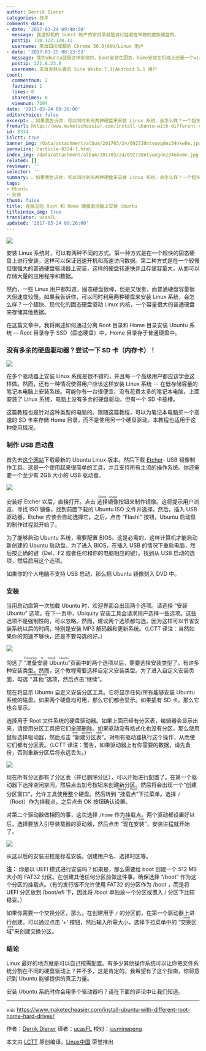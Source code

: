 ```yaml
---
author: Derrik Diener
categories: 技术
comments_data:
- date: '2017-03-24 09:40:50'
  message: 我虚拟机的 Guest 帐户的家目录就是自行挂载在单独的虚拟硬盘的。
  postip: 118.122.120.11
  username: 来自四川成都的 Chrome 56.0|GNU/Linux 用户
- date: '2017-03-25 08:13:53'
  message: 我的ubuntu就是这样安装的，boot安装在固态，hime安装在机械上还是一个win的双系统。
  postip: 221.8.23.8
  username: 来自吉林长春的 Sina Weibo 7.3|Android 5.1 用户
count:
  commentnum: 2
  favtimes: 1
  likes: 0
  sharetimes: 0
  viewnum: 7104
date: '2017-03-24 09:26:00'
editorchoice: false
excerpt: 。如果我告诉你，可以同时利用两种硬盘来安装 Linux 系统，会怎么样？一个超快、现代化的固态硬盘驱动 Linux 内核，一个容量很大的普通硬盘来存储其他数据。
fromurl: https://www.maketecheasier.com/install-ubuntu-with-different-root-home-hard-drives/
id: 8334
islctt: true
banner_img: /data/attachment/album/201703/24/092730ntvuegdez34nkw0e.jpg
permalink: /article-8334-1.html
index_img: /data/attachment/album/201703/24/092730ntvuegdez34nkw0e.jpg.thumb.jpg
related: []
reviewer: ''
selector: ''
summary: 。如果我告诉你，可以同时利用两种硬盘来安装 Linux 系统，会怎么样？一个超快、现代化的固态硬盘驱动 Linux 内核，一个容量很大的普通硬盘来存储其他数据。
tags:
- Ubuntu
- 安装
thumb: false
title: 在独立的 Root 和 Home 硬盘驱动器上安装 Ubuntu
titleindex_img: true
translator: ucasFL
updated: '2017-03-24 09:26:00'
---
```


![](/data/attachment/album/201703/24/092730ntvuegdez34nkw0e.jpg)


安装 Linux 系统时，可以有两种不同的方式。第一种方式是在一个超快的固态硬盘上进行安装，这样可以保证迅速开机和高速访问数据。第二种方式是在一个较慢但很强大的普通硬盘驱动器上安装，这样的硬盘转速快并且存储容量大，从而可以存储大量的应用程序和数据。


然而，一些 Linux 用户都知道，固态硬盘很棒，但是又很贵，而普通硬盘容量很大但速度较慢。如果我告诉你，可以同时利用两种硬盘来安装 Linux 系统，会怎么样？一个超快、现代化的固态硬盘驱动 Linux 内核，一个容量很大的普通硬盘来存储其他数据。


在这篇文章中，我将阐述如何通过分离 Root 目录和 Home 目录安装 Ubuntu 系统 — Root 目录存于 SSD（固态硬盘）中，Home 目录存于普通硬盘中。


### 没有多余的硬盘驱动器？尝试一下 SD 卡（内存卡）！


![](/data/attachment/album/201703/24/092814f3e62sesku6gbo6b.jpg)


在多个驱动器上安装 Linux 系统是很不错的，并且每一个高级用户都应该学会这样做。然而，还有一种情况使得用户应该这样安装 Linux 系统 － 在低存储容量的笔记本电脑上安装系统。可能你有一台很便宜、没有花费太多的笔记本电脑，上面安装了 Linux 系统，电脑上没有多余的硬盘驱动，但有一个 SD 卡插槽。


这篇教程也是针对这种类型的电脑的。跟随这篇教程，可以为笔记本电脑买一个高速的 SD 卡来存储 Home 目录，而不是使用另一个硬盘驱动。本教程也适用于这种使用情况。


### 制作 USB 启动盘


首先去[这个网站](http://ubuntu.com/download)下载最新的 Ubuntu Linux 版本。然后下载 [Etcher](https://etcher.io/)- USB 镜像制作工具。这是一个使用起来很简单的工具，并且支持所有主流的操作系统。你还需要一个至少有 2GB 大小的 USB 驱动器。


![](/data/attachment/album/201703/24/092837di584422r9sorsvv.jpg)


安装好 Etcher 以后，直接打开。点击 <ruby> 选择镜像 <rt>  Select Image </rt></ruby> 按钮来制作镜像。这将提示用户浏览、寻找 ISO 镜像，找到前面下载的 Ubuntu ISO 文件并选择。然后，插入 USB 驱动器，Etcher 应该会自动选择它。之后，点击 “Flash!” 按钮，Ubuntu 启动盘的制作过程就开始了。


为了能够启动 Ubuntu 系统，需要配置 BIOS。这是必需的，这样计算机才能启动新创建的 Ubuntu 启动盘。为了进入 BIOS，在插入 USB 的情况下重启电脑，然后按正确的键（Del、F2 或者任何和你的电脑相应的键）。找到从 USB 启动的选项，然后启用这个选项。


如果你的个人电脑不支持 USB 启动，那么把 Ubuntu 镜像刻入 DVD 中。


### 安装


当用启动盘第一次加载 Ubuntu 时，欢迎界面会出现两个选项。请选择 “安装 Ubuntu” 选项。在下一页中，Ubiquity 安装工具会请求用户选择一些选项。这些选项不是强制性的，可以忽略。然而，建议两个选项都勾选，因为这样可以节省安装系统以后的时间，特别是安装 MP3 解码器和更新系统。（LCTT 译注：当然如果你的网速不够快，还是不要勾选的好。）


![](/data/attachment/album/201703/24/092908wsh8sa8ztjdhwrbn.jpg)


勾选了<ruby> “准备安装 Ubuntu” <rt>  Preparing to install Ubuntu </rt></ruby>页面中的两个选项以后，需要选择安装类型了。有许多种安装类型。然而，这个教程需要选择自定义安装类型。为了进入自定义安装页面，勾选<ruby> “其他” <rt>  something else </rt></ruby>选项，然后点击“继续”。


现在将显示 Ubuntu 自定义安装分区工具。它将显示任何/所有能够安装 Ubuntu 系统的磁盘。如果两个硬盘均可用，那么它们都会显示。如果插有 SD 卡，那么它也会显示。


选择用于 Root 文件系统的硬盘驱动器。如果上面已经有分区表，编辑器会显示出来，请使用分区工具把它们全部删除。如果驱动没有格式化也没有分区，那么使用鼠标选择驱动器，然后点击<ruby> “新建分区表” <rt>  new partition table </rt></ruby>。对所有驱动器执行这个操作，从而使它们都有分区表。（LCTT 译注：警告，如果驱动器上有你需要的数据，请先备份，否则重新分区后将永远丢失。）


![](/data/attachment/album/201703/24/093031yxypxzj6xc0m5x9c.jpg)


现在所有分区都有了分区表（并已删除分区），可以开始进行配置了。在第一个驱动器下选择空闲空间，然后点击加号按钮来创建新分区。然后将会出现一个“创建分区窗口”。允许工具使用整个硬盘。然后转到<ruby> “挂载点” <rt>  Mount Point </rt></ruby>下拉菜单。选择 `/` （Root）作为挂载点，之后点击 OK 按钮确认设置。


对第二个驱动器做相同的事，这次选择 `/home` 作为挂载点。两个驱动都设置好以后，选择要放入引导装载器的驱动器，然后点击 <ruby> “现在安装” <rt>  install now </rt></ruby>，安装进程就开始了。


![](/data/attachment/album/201703/24/093058e4m49vm4m4qdtq42.jpg)


从这以后的安装进程是标准安装。创建用户名、选择时区等。


**注：** 你是以 UEFI 模式进行安装吗？如果是，那么需要给 boot 创建一个 512 MB 大小的 FAT32 分区。在创建其他任何分区前做这件事。确保选择 “/boot” 作为这个分区的挂载点。（有的发行版不允许使用 FAT32 的分区作为 /boot ，而是将 UEFI 分区放到 /boot/efi 下，因此将 /boot 单独放一个分区或置入 / 分区下比较稳妥。）


如果你需要一个交换分区，那么，在创建用于 `/` 的分区前，在第一个驱动器上进行创建。可以通过点击 ‘+’ 按钮，然后输入所需大小，选择下拉菜单中的<ruby> “交换区域” <rt>  swap area </rt></ruby>来创建交换分区。


### 结论


Linux 最好的地方就是可以自己按需配置。有多少其他操作系统可以让你把文件系统分割在不同的硬盘驱动上？并不多，这是肯定的。我希望有了这个指南，你将意识到 Ubuntu 能够提供的真正力量。


安装 Ubuntu 系统时你会用多个驱动器吗？请在下面的评论中让我们知道。




---


via: <https://www.maketecheasier.com/install-ubuntu-with-different-root-home-hard-drives/>


作者：[Derrik Diener](https://www.maketecheasier.com/author/derrikdiener/) 译者：[ucasFL](https://github.com/ucasFL) 校对：[jasminepeng](https://github.com/jasminepeng)


本文由 [LCTT](https://github.com/LCTT/TranslateProject) 原创编译，[Linux中国](https://linux.cn/) 荣誉推出